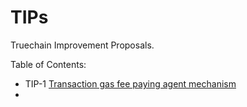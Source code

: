 # TIPs
Truechain Improvement Proposals.

Table of Contents:
- TIP-1 [Transaction gas fee paying agent mechanism](https://github.com/truechain/TIPs/blob/master/tip-1.md)
- 